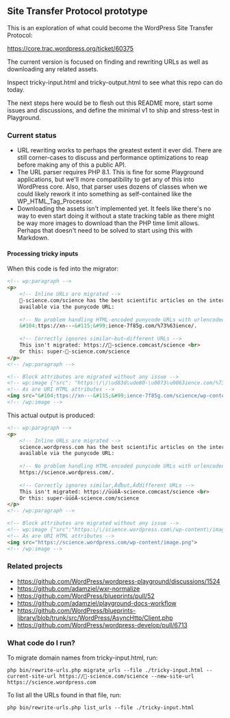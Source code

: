 ## Site Transfer Protocol prototype

This is an exploration of what could become the WordPress
Site Transfer Protocol:

https://core.trac.wordpress.org/ticket/60375

The current version is focused on finding and rewriting
URLs as well as downloading any related assets.

Inspect tricky-input.html and tricky-output.html to
see what this repo can do today.

The next steps here would be to flesh out this README more,
start some issues and discussions, and define the minimal
v1 to ship and stress-test in Playground.

### Current status

* URL rewriting works to perhaps the greatest extent it ever did.
  There are still corner-cases to discuss and performance optimizations
  to reap before making any of this a public API.
* The URL parser requires PHP 8.1. This is fine for some Playground applications,
  but we'll more compatibility to get any of this into WordPress core. Also, that
  parser uses dozens of classes when we could likely rework it into something as
  self-contained like the WP\_HTML\_Tag\_Processor.
* Downloading the assets isn't implemented yet. It feels like there's
  no way to even start doing it without a state tracking table as there
  might be way more images to download than the PHP time limit allows.
  Perhaps that doesn't need to be solved to start using this with Markdown.

#### Processing tricky inputs

When this code is fed into the migrator:

```html
<!-- wp:paragraph -->
<p>
	<!-- Inline URLs are migrated -->
	🚀-science.com/science has the best scientific articles on the internet! We're also
	available via the punycode URL:
	
	<!-- No problem handling HTML-encoded punycode URLs with urlencoded characters in the path -->
	&#104;ttps://xn---&#115;&#99;ience-7f85g.com/%73%63ience/.
	
	<!-- Correctly ignores similar–but–different URLs -->
	This isn't migrated: https://🚀-science.comcast/science <br>
	Or this: super-🚀-science.com/science
</p>
<!-- /wp:paragraph -->

<!-- Block attributes are migrated without any issue -->
<!-- wp:image {"src": "https:\/\/\ud83d\ude80-\u0073\u0063ience.com/%73%63ience/wp-content/image.png"} -->
<!-- As are URI HTML attributes -->
<img src="&#104;ttps://xn---&#115;&#99;ience-7f85g.com/science/wp-content/image.png">
<!-- /wp:image -->
```

This actual output is produced:

```html
<!-- wp:paragraph -->
<p>
	<!-- Inline URLs are migrated -->
	science.wordpress.com has the best scientific articles on the internet! We're also
	available via the punycode URL:
	
	<!-- No problem handling HTML-encoded punycode URLs with urlencoded characters in the path -->
	https://science.wordpress.com/.
	
	<!-- Correctly ignores similar‚Äďbut‚Äďdifferent URLs -->
	This isn't migrated: https://ūüöÄ-science.comcast/science <br>
	Or this: super-ūüöÄ-science.com/science
</p>
<!-- /wp:paragraph -->

<!-- Block attributes are migrated without any issue -->
<!-- wp:image {"src":"https:\/\/science.wordpress.com\/wp-content\/image.png"} -->
<!-- As are URI HTML attributes -->
<img src="https://science.wordpress.com/wp-content/image.png">
<!-- /wp:image -->
```

### Related projects

* https://github.com/WordPress/wordpress-playground/discussions/1524
* https://github.com/adamziel/wxr-normalize
* https://github.com/WordPress/blueprints/pull/52
* https://github.com/adamziel/playground-docs-workflow
* https://github.com/WordPress/blueprints-library/blob/trunk/src/WordPress/AsyncHttp/Client.php
* https://github.com/WordPress/wordpress-develop/pull/6713

### What code do I run?

To migrate domain names from tricky-input.html, run:

```shell
php bin/rewrite-urls.php migrate_urls --file ./tricky-input.html --current-site-url https://🚀-science.com/science --new-site-url https://science.wordpress.com
```

To list all the URLs found in that file, run:

```shell
php bin/rewrite-urls.php list_urls --file ./tricky-input.html 
```




